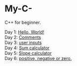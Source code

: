 # My-C-
C++ for beginner.

Day 1: [Hello, World!](day1.cpp)  
Day 2: [Comments](day2.cpp)  
Day 3: [user inputs](day3.cpp)  
Day 4: [Sum calculator](day4.cpp)  
Day 5: [Slope calculator](day5.cpp)  
Day 6: [positive, negative or zero.](day6.cpp)
